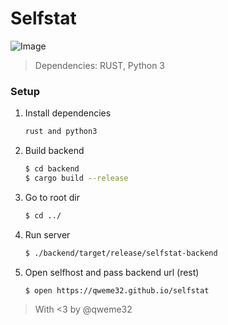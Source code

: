 # Selfstat

![Image](https://i.ibb.co/StMGwZT/image.png)

> Dependencies: RUST, Python 3

### Setup
1. Install dependencies
    ```bash
    rust and python3
    ```

2. Build backend
    ```bash
    $ cd backend
    $ cargo build --release
    ```
3. Go to root dir
    ``` bash
    $ cd ../
    ```
4. Run server
    ```bash
    $ ./backend/target/release/selfstat-backend
    ```
5. Open selfhost and pass backend url (rest)
    ```
    $ open https://qweme32.github.io/selfstat
    ```

> With <3 by @qweme32